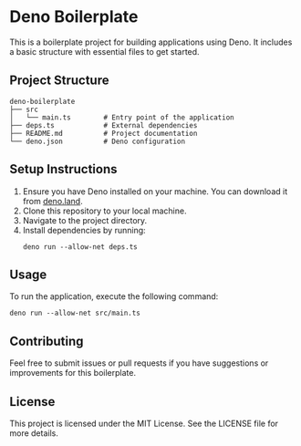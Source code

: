 # Deno Boilerplate

This is a boilerplate project for building applications using Deno. It includes a basic structure with essential files to get started.

## Project Structure

```
deno-boilerplate
├── src
│   └── main.ts        # Entry point of the application
├── deps.ts            # External dependencies
├── README.md          # Project documentation
└── deno.json          # Deno configuration
```

## Setup Instructions

1. Ensure you have Deno installed on your machine. You can download it from [deno.land](https://deno.land/).
2. Clone this repository to your local machine.
3. Navigate to the project directory.
4. Install dependencies by running:
   ```
   deno run --allow-net deps.ts
   ```

## Usage

To run the application, execute the following command:
```
deno run --allow-net src/main.ts
```

## Contributing

Feel free to submit issues or pull requests if you have suggestions or improvements for this boilerplate.

## License

This project is licensed under the MIT License. See the LICENSE file for more details.